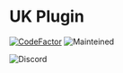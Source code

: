 # UK Plugin

[![CodeFactor](https://www.codefactor.io/repository/github/uk-gov-like/uk-plugin/badge)](https://www.codefactor.io/repository/github/uk-gov-like/uk-plugin)
![Mainteined](https://img.shields.io/badge/Maintained-yes-green.svg)

![Discord](https://discordapp.com/api/guilds/762817076238745620/widget.png?style=banner4)